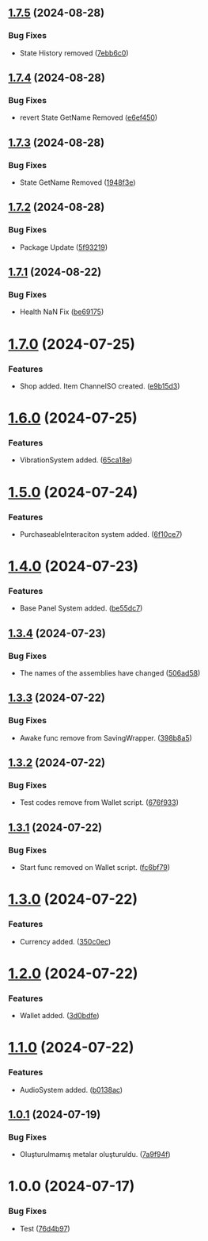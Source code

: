 ## [1.7.5](https://github.com/boshphelm/com.boshphelm/compare/v1.7.4...v1.7.5) (2024-08-28)


### Bug Fixes

* State History removed ([7ebb6c0](https://github.com/boshphelm/com.boshphelm/commit/7ebb6c0fd19cd2f7d9600de8136fa1a08c71e514))

## [1.7.4](https://github.com/boshphelm/com.boshphelm/compare/v1.7.3...v1.7.4) (2024-08-28)


### Bug Fixes

*  revert State GetName Removed ([e6ef450](https://github.com/boshphelm/com.boshphelm/commit/e6ef450b70f1374da929c03885cc06f0adcb7a3c))

## [1.7.3](https://github.com/boshphelm/com.boshphelm/compare/v1.7.2...v1.7.3) (2024-08-28)


### Bug Fixes

* State GetName Removed ([1948f3e](https://github.com/boshphelm/com.boshphelm/commit/1948f3edbfc862815aad71cd139bebba1ed2ceb9))

## [1.7.2](https://github.com/boshphelm/com.boshphelm/compare/v1.7.1...v1.7.2) (2024-08-28)


### Bug Fixes

* Package Update ([5f93219](https://github.com/boshphelm/com.boshphelm/commit/5f932198eaad70c573b1825a596e355fbc72eedb))

## [1.7.1](https://github.com/boshphelm/com.boshphelm/compare/v1.7.0...v1.7.1) (2024-08-22)


### Bug Fixes

* Health NaN Fix ([be69175](https://github.com/boshphelm/com.boshphelm/commit/be69175a96846438785eec05aeba58cf8f61bc19))

# [1.7.0](https://github.com/boshphelm/com.boshphelm/compare/v1.6.0...v1.7.0) (2024-07-25)


### Features

* Shop added. Item ChannelSO created. ([e9b15d3](https://github.com/boshphelm/com.boshphelm/commit/e9b15d30646ba82499e69226545caf07df66b1f9))

# [1.6.0](https://github.com/boshphelm/com.boshphelm/compare/v1.5.0...v1.6.0) (2024-07-25)


### Features

* VibrationSystem added. ([65ca18e](https://github.com/boshphelm/com.boshphelm/commit/65ca18e0d395037ea7bf3e2f5f412035808721d2))

# [1.5.0](https://github.com/boshphelm/com.boshphelm/compare/v1.4.0...v1.5.0) (2024-07-24)


### Features

* PurchaseableInteraciton system added. ([6f10ce7](https://github.com/boshphelm/com.boshphelm/commit/6f10ce7a70bac8fa2f92f39a11b472b4079e4cac))

# [1.4.0](https://github.com/boshphelm/com.boshphelm/compare/v1.3.4...v1.4.0) (2024-07-23)


### Features

* Base Panel System added. ([be55dc7](https://github.com/boshphelm/com.boshphelm/commit/be55dc727ad0ff8a5f51346152aaa5b24c0ffd42))

## [1.3.4](https://github.com/boshphelm/com.boshphelm/compare/v1.3.3...v1.3.4) (2024-07-23)


### Bug Fixes

* The names of the assemblies have changed ([506ad58](https://github.com/boshphelm/com.boshphelm/commit/506ad5833f12cae176a12dfa7b60c7148a94fd8b))

## [1.3.3](https://github.com/boshphelm/com.boshphelm/compare/v1.3.2...v1.3.3) (2024-07-22)


### Bug Fixes

* Awake func remove from SavingWrapper. ([398b8a5](https://github.com/boshphelm/com.boshphelm/commit/398b8a5dfa4914ace1cd029bc1880362f259fc13))

## [1.3.2](https://github.com/boshphelm/com.boshphelm/compare/v1.3.1...v1.3.2) (2024-07-22)


### Bug Fixes

* Test codes remove from Wallet script. ([676f933](https://github.com/boshphelm/com.boshphelm/commit/676f933a809ec015db5b263c82a6e32b1d456640))

## [1.3.1](https://github.com/boshphelm/com.boshphelm/compare/v1.3.0...v1.3.1) (2024-07-22)


### Bug Fixes

* Start func removed on Wallet script. ([fc6bf79](https://github.com/boshphelm/com.boshphelm/commit/fc6bf7984b8f7337be2f258ad411e737a3c7ee37))

# [1.3.0](https://github.com/boshphelm/com.boshphelm/compare/v1.2.0...v1.3.0) (2024-07-22)


### Features

* Currency added. ([350c0ec](https://github.com/boshphelm/com.boshphelm/commit/350c0ec96ccb39be87ba3646732f0e774516f913))

# [1.2.0](https://github.com/boshphelm/com.boshphelm/compare/v1.1.0...v1.2.0) (2024-07-22)


### Features

* Wallet added. ([3d0bdfe](https://github.com/boshphelm/com.boshphelm/commit/3d0bdfe9c1491059b9e6d93dbc170676b9bca16b))

# [1.1.0](https://github.com/boshphelm/com.boshphelm/compare/v1.0.1...v1.1.0) (2024-07-22)


### Features

* AudioSystem added. ([b0138ac](https://github.com/boshphelm/com.boshphelm/commit/b0138ace1783972a7df05a8893751777ff124f57))

## [1.0.1](https://github.com/boshphelm/com.boshphelm/compare/v1.0.0...v1.0.1) (2024-07-19)


### Bug Fixes

* Oluşturulmamış metalar oluşturuldu. ([7a9f94f](https://github.com/boshphelm/com.boshphelm/commit/7a9f94f0e28a99d5821fcc430b9c403dbbe3e4b1))

# 1.0.0 (2024-07-17)


### Bug Fixes

* Test ([76d4b97](https://github.com/boshphelm/com.boshphelm/commit/76d4b97e3ba875719688d05b3f5955b83c57511c))
